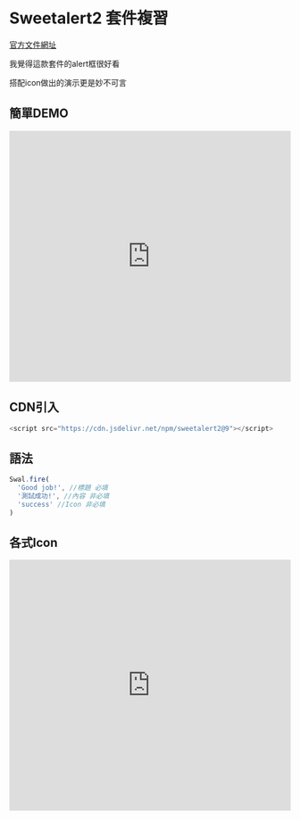 # Sweetalert2 套件複習

[官方文件網址](https://sweetalert2.github.io/)

我覺得這款套件的alert框很好看

搭配icon做出的演示更是妙不可言


## 簡單DEMO

<iframe height="450" style="width: 100%;" scrolling="no" title="Sweetalert2_Demo" src="https://codepen.io/wenhui_xiao/embed/PoPVXYr?height=265&theme-id=dark&default-tab=result" frameborder="no" allowtransparency="true" allowfullscreen="true">
  See the Pen <a href='https://codepen.io/wenhui_xiao/pen/PoPVXYr'>Sweetalert2_Demo</a> by 蕭文暉
  (<a href='https://codepen.io/wenhui_xiao'>@wenhui_xiao</a>) on <a href='https://codepen.io'>CodePen</a>.
</iframe>

## CDN引入

```js
<script src="https://cdn.jsdelivr.net/npm/sweetalert2@9"></script>
```
## 語法

```js
Swal.fire(
  'Good job!', //標題 必填
  '測試成功!', //內容 非必填
  'success' //Icon 非必填
)
```

## 各式Icon

<iframe height="450" style="width: 100%;" scrolling="no" title="LYpvVzw" src="https://codepen.io/wenhui_xiao/embed/LYpvVzw?height=265&theme-id=dark&default-tab=result" frameborder="no" allowtransparency="true" allowfullscreen="true">
  See the Pen <a href='https://codepen.io/wenhui_xiao/pen/LYpvVzw'>LYpvVzw</a> by 蕭文暉
  (<a href='https://codepen.io/wenhui_xiao'>@wenhui_xiao</a>) on <a href='https://codepen.io'>CodePen</a>.
</iframe>





<disqus/>
